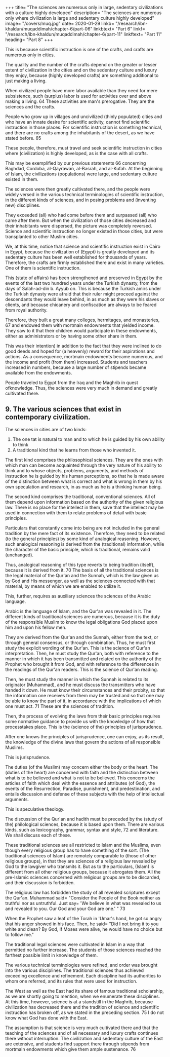 +++
title= "The sciences are numerous only in large, sedentary civilizations with a culture highly developed"
description= "The sciences are numerous only where civilization is large and sedentary culture highly developed"
image= "/covers/muq.jpg"
date= 2020-01-29
linkb= "/research/ibn-khaldun/muqaddimah/chapter-6/part-06"
linkbtext= "Part 6"
linkf= "/research/ibn-khaldun/muqaddimah/chapter-6/part-11"
linkftext= "Part 11"
heading= "Part 8"
+++

This is because scientific instruction is one of the crafts, and crafts are numerous only in cities.

The quality and the number of the crafts depend on the greater or lesser extent of civilization in the cities and on the sedentary culture and luxury they enjoy, because (highly developed crafts) are something additional to just making a living. 

When civilized people have more labor available than they need for mere subsistence, such (surplus) labor is used for activities over and above making a living. 64 These activities are man's prerogative. They are the sciences and the crafts. 

People who grow up in villages and uncivilized (thinly populated) cities and who have an innate desire for scientific activity, cannot find scientific instruction in those places. For scientific instruction is something technical, and there are no crafts among the inhabitants of the desert, as we have stated before. 65 

These people, therefore, must travel and seek scientific instruction in cities where (civilization) is highly developed, as is the case with all crafts.

This may be exemplified by our previous statements 66 concerning Baghdad, Cordoba, al-Qayrawan, al-Basrah, and al-Kufah. At the beginning of Islam, the civilizations (populations) were large, and sedentary culture existed in them. 

The sciences were then greatly cultivated there, and the people were widely versed in the various technical terminologies of scientific instruction, in the different kinds of sciences, and in posing problems and (inventing new) disciplines. 

They exceeded (all) who had come before them and surpassed (all) who came after them. But when the civilization of those cities decreased and their inhabitants were dispersed, the picture was completely reversed. Science and scientific instruction no longer existed in those cities, but were transplanted to other Muslim cities.

We, at this time, notice that science and scientific instruction exist in Cairo in Egypt, because the civilization of (Egypt) is greatly developed and its sedentary culture has been well established for thousands of years. Therefore, the crafts are firmly established there and exist in many varieties. One of them is scientific instruction. 

This (state of affairs) has been strengthened and preserved in Egypt by the events of the last two hundred years under the Turkish dynasty, from the days of Salah-ad-din b. Ayyub on. This is because the Turkish amirs under the Turkish
dynasty were afraid that their ruler might proceed against the descendants they would leave behind, in as much as they were his slaves or clients, and because chicanery and confiscation are always to be feared from royal authority.

Therefore, they built a great many colleges, hermitages, and monasteries, 67 and endowed them with mortmain endowments that yielded income. They saw to it that their children would participate in these endowments, either as administrators or by having some other share in them. 

This was their intention) in addition to the fact that they were inclined to do good deeds and hoped for (a heavenly) reward for their aspirations and actions. As a consequence, mortmain endowments became numerous, and the income and profit (from them) increased. Students and teachers increased in numbers, because a large number of stipends became available from the endowments. 

People traveled to Egypt from the Iraq and the Maghrib in quest ofknowledge. Thus, the sciences were very much in demand and greatly cultivated there.


## 9. The various sciences that exist in contemporary civilization.

The sciences in cities are of two kinds:

1. The one tat is natural to man and to which he is guided by his own ability to think
2. A traditional kind that he learns from those who invented it.

The first kind comprises the philosophical sciences. They are the ones with which man can become acquainted through the very nature of his ability to think and to whose objects, problems, arguments, and methods of instruction he is guided by
his human perceptions, so that he is made aware of the distinction between what is correct and what is wrong in them by his own speculation and research, in as much as he is a thinking human being.

The second kind comprises the traditional, conventional sciences. All of them depend upon information based on the authority of the given religious law. There is no place for the intellect in them, save that the intellect may be used in connection with them to relate problems of detail with basic principles. 

Particulars that constantly come into being are not included in the general tradition by the mere fact of its existence. Therefore, they need to be related (to the general principles) by some kind of analogical reasoning. However, such analogical reasoning is derived from the (traditional) information, while the character of the basic principle, which is traditional, remains valid (unchanged). 

Thus, analogical reasoning of this type reverts to being tradition (itself), because it is derived from it. 70
The basis of all the traditional sciences is the legal material of the Qur'an and the Sunnah, which is the law given us by God and His messenger, as well as the sciences connected with that material, by means of which we are enabled to utilize it. 

This, further, requires as auxiliary sciences the sciences of the Arabic language. 

Arabic is the language of Islam, and the Qur'an was revealed in it. The different kinds of traditional sciences are numerous, because it is the duty of the responsible Muslim to know the legal obligations God placed upon him and upon his fellow men. 

They are derived from the Qur'an and the Sunnah, either from the text, or through general consensus, or through combination. Thus, he must first study the explicit wording of the Qur'an. This is the science of Qur'an interpretation.
Then, he must study the Qur'an, both with reference to the manner in which it has been transmitted and related on the authority of the Prophet who brought it from God, and with reference to the differences in the readings of the Qur'an readers. This is the science of Qur'an reading.

Then, he must study the manner in which the Sunnah is related to its originator (Muhammad), and he must discuss the transmitters who have handed it down. He must know their circumstances and their probity, so that the information one receives from them may be trusted and so that one may be able to know the part of it, in accordance with the implications of which one must act. 71 These are the sciences of tradition.

Then, the process of evolving the laws from their basic principles requires some normative guidance to provide us with the knowledge of how that processtakes place. This is the (science of the) principles of jurisprudence.

After one knows the principles of jurisprudence, one can enjoy, as its result, the knowledge of the divine laws that govern the actions of all responsible Muslims.

This is jurisprudence.

The duties (of the Muslim) may concern either the body or the heart. The (duties of the heart) are concerned with faith and the distinction between what is to be believed and what is not to be believed. This concerns the articles of faith which deal with the essence and attributes (of God), the events of the Resurrection, Paradise, punishment, and predestination, and entails discussion and defense of these subjects with the help of intellectual arguments. 

This is speculative theology.

The discussion of the Qur'an and hadith must be preceded by the (study of the) philological sciences, because it is based upon them. There are various kinds, such as lexicography, grammar, syntax and style, 72 and literature. We shall discuss
each of these. 

These traditional sciences are all restricted to Islam and the Muslims, even though every religious group has to have something of the sort. (The traditional sciences of Islam) are remotely comparable to (those of other religious groups), in
that they are sciences of a religious law revealed by God to the lawgiver who transmits it. But as to the particulars, (Islam) is different from all other religious groups, because it abrogates them. All the pre-Islamic sciences concerned with religious groups are to be discarded, and their discussion is forbidden.

The religious law has forbidden the study of all revealed scriptures except the Qur'an. Muhammad said= "Consider the People of the Book neither as truthful nor as untruthful. Just say= 'We believe in what was revealed to us and revealed to you. Our God and your God are one.' " 73 

When the Prophet saw a leaf of the Torah in 'Umar's hand, he got so angry that his anger showed in his face. Then, he said= "Did I not bring it to you white and clean? By God, if Moses were alive, he would have no choice but to follow me."

The traditional legal sciences were cultivated in Islam in a way that permitted no further increase. The students of those sciences reached the farthest possible limit in knowledge of them. 

The various technical terminologies were refined, and order was brought into the various disciplines. The traditional sciences thus achieved exceeding excellence and refinement. Each discipline had its authorities to whom one referred, and its rules that were used for instruction. 

The West as well as the East had its share of famous traditional scholarship, as we are shortly going to mention, when we enumerate these disciplines. At this time, however, science is at a standstill in the Maghrib, because civilization has decreased there and the tradition of science and scientific instruction has broken off, as we stated in the preceding section. 75 I do not know what God has done with the East. 

The assumption is that science is very much cultivated there and that the teaching of the sciences and of all necessary and luxury crafts continues there without interruption. The civilization and sedentary culture of the East are extensive, and students find support there through stipends from mortmain endowments which give them ample sustenance. 76
